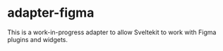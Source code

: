 # adapter-figma

This is a work-in-progress adapter to allow Sveltekit to work with Figma plugins and widgets.
